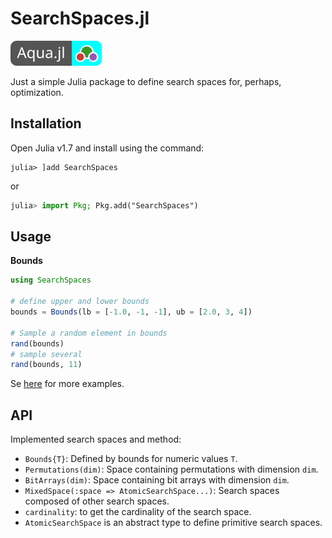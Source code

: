 # SearchSpaces.jl


[![Aqua QA](https://raw.githubusercontent.com/JuliaTesting/Aqua.jl/master/badge.svg)](https://github.com/JuliaTesting/Aqua.jl)

Just a simple Julia package to define search spaces for, perhaps, optimization.

## Installation

Open Julia v1.7 and install using the command:

```
julia> ]add SearchSpaces
```

or 


```julia
julia> import Pkg; Pkg.add("SearchSpaces")
```

## Usage

**Bounds**

```julia
using SearchSpaces

# define upper and lower bounds
bounds = Bounds(lb = [-1.0, -1, -1], ub = [2.0, 3, 4])

# Sample a random element in bounds
rand(bounds)
# sample several
rand(bounds, 11)
```

Se [here](https://jmejia8.github.io/SearchSpaces.jl/stable/examples/) for more examples.


## API


Implemented search spaces and method:

- `Bounds{T}`: Defined by bounds for numeric values `T`.
- `Permutations(dim)`: Space containing permutations with dimension `dim`.
- `BitArrays(dim)`: Space containing bit arrays with dimension `dim`.
- `MixedSpace(:space => AtomicSearchSpace...)`: Search spaces composed of other search spaces.
- `cardinality`: to get the cardinality of the search space.
- `AtomicSearchSpace` is an abstract type to define primitive search spaces.

